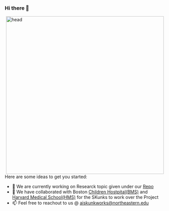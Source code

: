 ### Hi there 👋

<img align="right" alt="head" width="500px" src="https://user-images.githubusercontent.com/67298046/90579796-13653d00-e195-11ea-9aca-63355eeed649.png" /> 


Here are some ideas to get you started:

- 🔭 We are currently working on Researck topic given under our [Repo](https://github.com/neuaiskunkworks/Research-2020)
- 👯 We have collaborated with Boston [Children Hostpital(BMS)](https://www.bumc.bu.edu/busm/) and [Harvard Medical School(HMS)](https://hms.harvard.edu/) for the SKunks to work over the Project
- 📫 Feel free to reachout to us @ aiskunkworks@northeastern.edu
